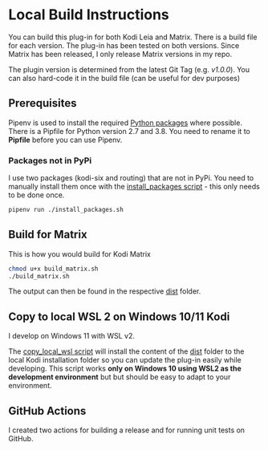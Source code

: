 # Local Build Instructions

You can build this plug-in for both Kodi Leia and Matrix. There is a build file for each version. The plug-in has been tested on both versions. Since Matrix has been released, I only release Matrix versions in my repo.

The plugin version is determined from the latest Git Tag (e.g. _v1.0.0_). You can also hard-code it in the build file (can be useful for dev purposes)

## Prerequisites

Pipenv is used to install the required [Python packages](../Pipfile) where possible. There is a Pipfile for Python version 2.7 and 3.8. You need to rename it to **Pipfile** before you can use Pipenv.

### Packages not in PyPi

I use two packages (kodi-six and routing) that are not in PyPi. You need to manually install them once with the [install_packages script](./install_packages.sh) - this only needs to be done once.

```bash
pipenv run ./install_packages.sh
```

## Build for Matrix

This is how you would build for Kodi Matrix

```bash
chmod u+x build_matrix.sh
./build_matrix.sh
```

The output can then be found in the respective [dist](./leia/matrix) folder.

## Copy to local WSL 2 on Windows 10/11 Kodi

I develop on Windows 11 with WSL v2.

The [copy_local_wsl script](./copy_local_wsl.sh) will install the content of the [dist](./leia/matrix) folder to the local Kodi installation folder so you can update the plug-in easily while developing. This script works **only on Windows 10 using WSL2 as the development environment** but but should be easy to adapt to your environment.

## GitHub Actions

I created two actions for building a release and for running unit tests on GitHub.
